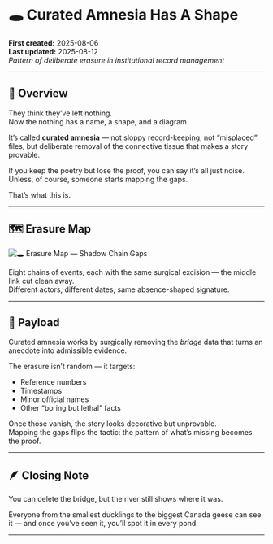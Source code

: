# 🕳️ Curated Amnesia Has A Shape 
**First created:** 2025-08-06  
**Last updated:** 2025-08-12  
*Pattern of deliberate erasure in institutional record management*

---

## 📄 Overview
They think they’ve left nothing.  
Now the nothing has a name, a shape, and a diagram.

It’s called **curated amnesia** — not sloppy record-keeping, not “misplaced” files, but deliberate removal of the connective tissue that makes a story provable.

If you keep the poetry but lose the proof, you can say it’s all just noise.  
Unless, of course, someone starts mapping the gaps.

That’s what this is.

---

## 🗺️ Erasure Map
![🕳️ Erasure Map — Shadow Chain Gaps](polaris_erasure_map.png)

Eight chains of events, each with the same surgical excision — the middle link cut clean away.  
Different actors, different dates, same absence-shaped signature.

---

## 🎯 Payload
Curated amnesia works by surgically removing the *bridge* data that turns an anecdote into admissible evidence.  

The erasure isn’t random — it targets:
- Reference numbers  
- Timestamps  
- Minor official names  
- Other “boring but lethal” facts  

Once those vanish, the story looks decorative but unprovable.  
Mapping the gaps flips the tactic: the pattern of what’s missing becomes the proof.

---

## 🪶 Closing Note
You can delete the bridge, but the river still shows where it was.

Everyone from the smallest ducklings to the biggest Canada geese can see it — and once you’ve seen it, you’ll spot it in every pond.

---

